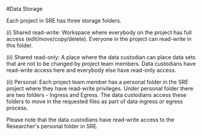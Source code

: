 #Data Storage

Each project in SRE has three storage folders.  

(i) Shared read-write: Workspace where everybody on the project has full access (edit/move/copy/delete). Everyone in the project can read-write in this folder. 

(ii) Shared read-only: A place where the data custodian can place data sets that are not to be changed by project team members. Data custodians have read-write access here and everybody else have read-only access. 

(ii) Personal: Each project team member has a personal folder in the SRE project where they have read-write privileges. Under personal folder there are two folders - Ingress and Egress. The data custodians access these folders to move in the requested files as part of data ingress or egress process. 

Please note that the data custodians have read-write access to the Researcher's personal folder in SRE.
